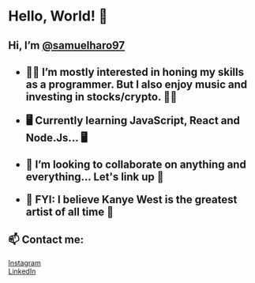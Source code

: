 <h1>Hello, World! 👀</h1>

<h2> Hi, I’m <a href="https://www.instagram.com/samuelharo_/">@samuelharo97</a> <h2>


- 👨‍💻 I’m mostly interested in honing my skills as a programmer. But I also enjoy music and investing in stocks/crypto. 👨‍💻


- 🖥️ Currently learning JavaScript, React and Node.Js... 🖥️


- 🤝 I’m looking to collaborate on anything and everything... Let's link up 🤝


- 💞️ FYI: I believe Kanye West is the greatest artist of all time 💞️ </p>


<h2> 📫 Contact me: </h2>
<a href="https://www.instagram.com/samuelharo_/">Instagram</a> <br>
<a href="https://www.linkedin.com/in/samuel-haro-b14551236//">LinkedIn</a>
